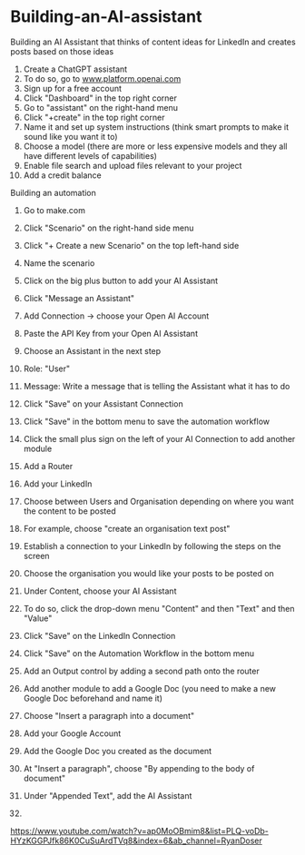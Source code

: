 # Building-an-AI-assistant
Building an AI Assistant that thinks of content ideas for LinkedIn and creates posts based on those ideas
1) Create a ChatGPT assistant
2) To do so, go to www.platform.openai.com
3) Sign up for a free account
4) Click "Dashboard" in the top right corner
5) Go to "assistant" on the right-hand menu
6) Click "+create" in the top right corner
7) Name it and set up system instructions (think smart prompts to make it sound like you want it to)
8) Choose a model (there are more or less expensive models and they all have different levels of capabilities)
9) Enable file search and upload files relevant to your project
10) Add a credit balance
    
Building an automation
1) Go to make.com
2) Click "Scenario" on the right-hand side menu
3) Click "+ Create a new Scenario" on the top left-hand side
4) Name the scenario
5) Click on the big plus button to add your AI Assistant
6) Click "Message an Assistant"
7) Add Connection -> choose your Open AI Account
8) Paste the API Key from your Open AI Assistant
9) Choose an Assistant in the next step
10) Role: "User"
11) Message: Write a message that is telling the Assistant what it has to do
12) Click "Save" on your Assistant Connection
13) Click "Save" in the bottom menu to save the automation workflow
14) Click the small plus sign on the left of your AI Connection to add another module
15) Add a Router
16) Add your LinkedIn
17) Choose between Users and Organisation depending on where you want the content to be posted
18) For example, choose "create an organisation text post"
19) Establish a connection to your LinkedIn by following the steps on the screen
20) Choose the organisation you would like your posts to be posted on
21) Under Content, choose your AI Assistant
22) To do so, click the drop-down menu "Content" and then "Text" and then "Value"
23) Click "Save" on the LinkedIn Connection
24) Click "Save" on the Automation Workflow in the bottom menu
25) Add an Output control by adding a second path onto the router
26) Add another module to add a Google Doc (you need to make a new Google Doc beforehand and name it)
27) Choose "Insert a paragraph into a document"
28) Add your Google Account
29) Add the Google Doc you created as the document
30) At "Insert a paragraph", choose "By appending to the body of document"
31) Under "Appended Text", add the AI Assistant

33) 
 


https://www.youtube.com/watch?v=ap0MoOBmim8&list=PLQ-voDb-HYzKGGPJfk86K0CuSuArdTVq8&index=6&ab_channel=RyanDoser
